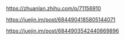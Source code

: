 https://zhuanlan.zhihu.com/p/71156910

https://juejin.im/post/6844904185805144071

https://juejin.im/post/6844903542440869896
